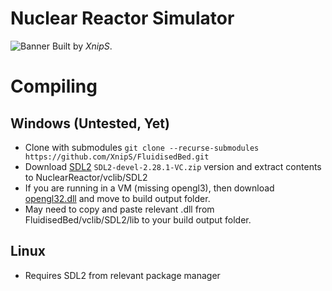 # Nuclear Reactor Simulator

![Banner](https://repository-images.githubusercontent.com/868880307/6d972a54-2261-4929-aa6b-a401a33f1025)
Built by _XnipS_.

# Compiling

## Windows (Untested, Yet)

- Clone with submodules `git clone --recurse-submodules https://github.com/XnipS/FluidisedBed.git`
- Download [SDL2](https://github.com/libsdl-org/SDL/releases/latest) `SDL2-devel-2.28.1-VC.zip` version and extract contents to NuclearReactor/vclib/SDL2
- If you are running in a VM (missing opengl3), then download [opengl32.dll](https://fdossena.com/?p=mesa/index.frag) and move to build output folder.
- May need to copy and paste relevant .dll from FluidisedBed/vclib/SDL2/lib to your build output folder.

## Linux

- Requires SDL2 from relevant package manager

